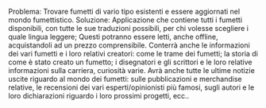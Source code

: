 Problema: Trovare fumetti di vario tipo esistenti e essere aggiornati nel mondo fumettistico.
Soluzione: Applicazione che contiene tutti i fumetti disponibili, con tutte le sue traduzioni possibili, per chi volesse scegliere i quale lingua leggere; 
  Questi potranno essere letti, anche offline, acquistandoli ad un prezzo comprensibile.
  Conterrà anche le informazioni dei vari fumetti e i loro relativi creatori: come le trame dei fumetti; la storia di come è stato creato un fumetto; i disegnatori e gli scrittori e le loro relative informazioni sulla carriera, curiosità varie.
  Avrà anche tutte le ultime notizie uscite riguardo al mondo dei fumetti: sulle pubblicazioni e merchandise relative, le recensioni dei vari esperti/opinionisti più famosi, sugli autori e le loro dichiarazioni riguardo i loro prossimi progetti, ecc..
